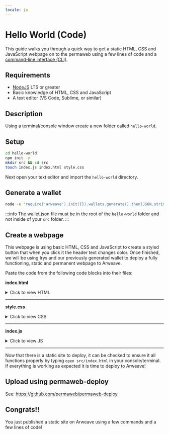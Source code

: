 ```yaml
---
locale: ja
---
```

# Hello World (Code)

This guide walks you through a quick way to get a static HTML, CSS and JavaScript webpage on to the permaweb using a few lines of code and a [command-line interface (CLI)](./hw-cli.md).

## Requirements

- [NodeJS](https://nodejs.org) LTS or greater
- Basic knowledge of HTML, CSS and JavaScript
- A text editor (VS Code, Sublime, or similar)

## Description

Using a terminal/console window create a new folder called `hello-world`.

## Setup

```sh
cd hello-world
npm init -y
mkdir src && cd src
touch index.js index.html style.css
```

Next open your text editor and import the `hello-world` directory.

## Generate a wallet

```sh
node -e "require('arweave').init({}).wallets.generate().then(JSON.stringify).then(console.log.bind(console))" > wallet.json
```

:::info
The wallet.json file must be in the root of the `hello-world` folder and not inside of your `src` folder.
:::

## Create a webpage

This webpage is using basic HTML, CSS and JavaScript to create a styled button that when you click it the header text changes color. Once finished, we will be using Irys and our previously generated wallet to deploy a fully functioning, static and permanent webpage to Arweave.

Paste the code from the following code blocks into their files:

**index.html**

<details>
<summary>Click to view HTML</summary>

```html
<!DOCTYPE html>
<html lang="en">
  <head>
    <meta charset="UTF-8" />
    <meta http-equiv="X-UA-Compatible" content="IE=edge" />
    <meta name="viewport" content="width=device-width, initial-scale=1.0" />
    <link rel="stylesheet" type="text/css" href="style.css" />
    <script src="index.js"></script>
    <title>Cookbook Hello World!</title>
  </head>

  <body>
    <button onclick="changeColor()" class="button">Click Me!</button>
    <h1 id="main">Hello World!</h1>
  </body>
</html>
```

</details>
<hr />

**style.css**

<details>
<summary>Click to view CSS</summary>

```css
.button {
  padding: "10px";
  background-color: #4caf50;
}
```

</details>
<hr />

**index.js**

<details>
<summary>Click to view JS</summary>

```javascript
function changeColor() {
  const header = document.getElementById("main");
  header.style.color === ""
    ? (header.style.color = "red")
    : (header.style.color = "");
}
```

</details>

<hr />

Now that there is a static site to deploy, it can be checked to ensure it all functions properly by typing `open src/index.html` in your console/terminal. If everything is working as expected it is time to deploy to Arweave!

## Upload using permaweb-deploy

See: https://github.com/permaweb/permaweb-deploy

## Congrats!!

You just published a static site on Arweave using a few commands and a few lines of code!
